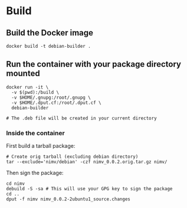 # Build

## Build the Docker image

```shell
docker build -t debian-builder .
```

## Run the container with your package directory mounted

```shell
docker run -it \
  -v $(pwd):/build \
  -v $HOME/.gnupg:/root/.gnupg \
  -v $HOME/.dput.cf:/root/.dput.cf \
  debian-builder

# The .deb file will be created in your current directory
```

### Inside the container
First build a tarball package:
```shell
# Create orig tarball (excluding debian directory)
tar --exclude='nimv/debian' -czf nimv_0.0.2.orig.tar.gz nimv/
```

Then sign the package:
```shell
cd nimv
debuild -S -sa # This will use your GPG key to sign the package
cd ..
dput -f nimv nimv_0.0.2-2ubuntu1_source.changes
```

